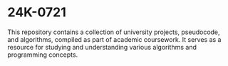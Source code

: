 # 24K-0721
This repository contains a collection of university projects, pseudocode, and algorithms, compiled as part of academic coursework. It serves as a resource for studying and understanding various algorithms and programming concepts.

